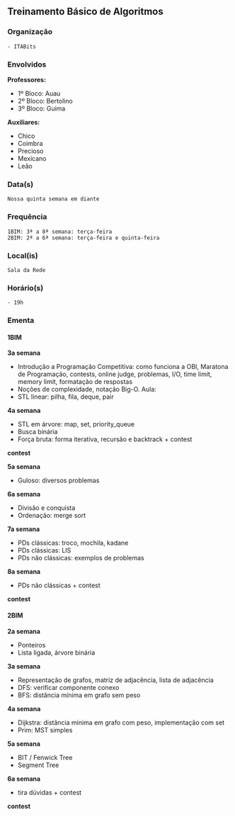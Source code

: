 ## Treinamento Básico de Algoritmos
### Organização
	- ITABits

### Envolvidos

**Professores:**
- 1º Bloco: Auau
- 2º Bloco: Bertolino
- 3º Bloco: Guima

**Auxiliares:**
- Chico
- Coimbra
- Precioso
- Mexicano
- Leão

### Data(s)
	Nossa quinta semana em diante

### Frequência
	1BIM: 3ª a 8ª semana: terça-feira
	2BIM: 2ª a 6ª semana: terça-feira e quinta-feira
	
	
### Local(is)
	Sala da Rede
	
### Horário(s)
	- 19h
	
### Ementa
#### 1BIM
**3a semana**
- Introdução a Programação Competitiva: como funciona a OBI, Maratona de Programação, contests, online judge,
problemas, I/O, time limit, memory limit, formatação de respostas
- Noções de complexidade, notação Big-O.
Aula:
- STL linear: pilha, fila, deque, pair

**4a semana**
- STL em árvore: map, set, priority_queue
- Busca binária
- Força bruta: forma iterativa, recursão e backtrack + contest

**contest**

**5a semana**
- Guloso: diversos problemas

**6a semana**
- Divisão e conquista
- Ordenação: merge sort

**7a semana**
- PDs clássicas: troco, mochila, kadane
- PDs clássicas: LIS
- PDs não clássicas: exemplos de problemas

**8a semana**
- PDs não clássicas + contest

**contest**

#### 2BIM
**2a semana**
- Ponteiros
- Lista ligada, árvore binária

**3a semana**
- Representação de grafos, matriz de adjacência, lista de adjacência
- DFS: verificar componente conexo
- BFS: distância mínima em grafo sem peso

**4a semana**
- Dijkstra: distância mínima em grafo com peso, implementação com set
- Prim: MST simples

**5a semana**
- BIT / Fenwick Tree
- Segment Tree

**6a semana**
- tira dúvidas + contest

**contest**
